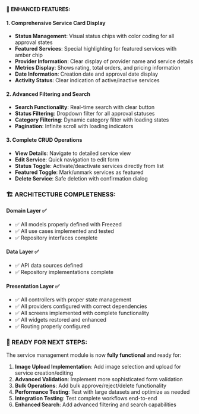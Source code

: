 **🎯 ENHANCED FEATURES:**

#### **1. Comprehensive Service Card Display**

- **Status Management**: Visual status chips with color coding for all approval states
- **Featured Services**: Special highlighting for featured services with amber chip
- **Provider Information**: Clear display of provider name and service details
- **Metrics Display**: Shows rating, total orders, and pricing information
- **Date Information**: Creation date and approval date display
- **Activity Status**: Clear indication of active/inactive services

#### **2. Advanced Filtering and Search**

- **Search Functionality**: Real-time search with clear button
- **Status Filtering**: Dropdown filter for all approval statuses
- **Category Filtering**: Dynamic category filter with loading states
- **Pagination**: Infinite scroll with loading indicators

#### **3. Complete CRUD Operations**

- **View Details**: Navigate to detailed service view
- **Edit Service**: Quick navigation to edit form
- **Status Toggle**: Activate/deactivate services directly from list
- **Featured Toggle**: Mark/unmark services as featured
- **Delete Service**: Safe deletion with confirmation dialog

### **🏗️ ARCHITECTURE COMPLETENESS:**

#### **Domain Layer ✅**

- ✅ All models properly defined with Freezed
- ✅ All use cases implemented and tested
- ✅ Repository interfaces complete

#### **Data Layer ✅**

- ✅ API data sources defined
- ✅ Repository implementations complete

#### **Presentation Layer ✅**

- ✅ All controllers with proper state management
- ✅ All providers configured with correct dependencies
- ✅ All screens implemented with complete functionality
- ✅ All widgets restored and enhanced
- ✅ Routing properly configured

### **🔄 READY FOR NEXT STEPS:**

The service management module is now **fully functional** and ready for:

1. **Image Upload Implementation**: Add image selection and upload for service creation/editing
2. **Advanced Validation**: Implement more sophisticated form validation
3. **Bulk Operations**: Add bulk approve/reject/delete functionality
4. **Performance Testing**: Test with large datasets and optimize as needed
5. **Integration Testing**: Test complete workflows end-to-end
6. **Enhanced Search**: Add advanced filtering and search capabilities
